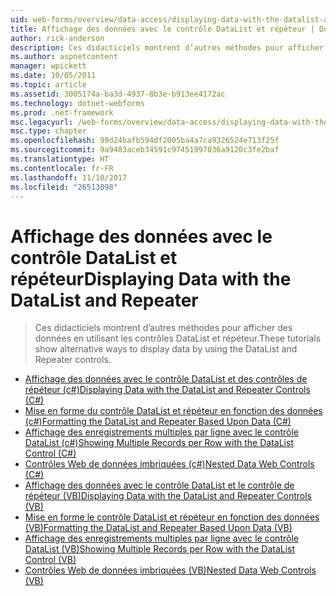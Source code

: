 ```yaml
---
uid: web-forms/overview/data-access/displaying-data-with-the-datalist-and-repeater/index
title: Affichage des données avec le contrôle DataList et répéteur | Documents Microsoft
author: rick-anderson
description: Ces didacticiels montrent d’autres méthodes pour afficher des données en utilisant les contrôles DataList et répéteur.
ms.author: aspnetcontent
manager: wpickett
ms.date: 10/05/2011
ms.topic: article
ms.assetid: 3005174a-ba3d-4937-8b3e-b913ee4172ac
ms.technology: dotnet-webforms
ms.prod: .net-framework
msc.legacyurl: /web-forms/overview/data-access/displaying-data-with-the-datalist-and-repeater
msc.type: chapter
ms.openlocfilehash: 99d24bafb594df2005ba4a7ca9326524e713f25f
ms.sourcegitcommit: 9a9483aceb34591c97451997036a9120c3fe2baf
ms.translationtype: HT
ms.contentlocale: fr-FR
ms.lasthandoff: 11/10/2017
ms.locfileid: "26513098"
---
```

<a name="displaying-data-with-the-datalist-and-repeater"></a><span data-ttu-id="aaf05-103">Affichage des données avec le contrôle DataList et répéteur</span><span class="sxs-lookup"><span data-stu-id="aaf05-103">Displaying Data with the DataList and Repeater</span></span>
====================
> <span data-ttu-id="aaf05-104">Ces didacticiels montrent d’autres méthodes pour afficher des données en utilisant les contrôles DataList et répéteur.</span><span class="sxs-lookup"><span data-stu-id="aaf05-104">These tutorials show alternative ways to display data by using the DataList and Repeater controls.</span></span>


- [<span data-ttu-id="aaf05-105">Affichage des données avec le contrôle DataList et des contrôles de répéteur (c#)</span><span class="sxs-lookup"><span data-stu-id="aaf05-105">Displaying Data with the DataList and Repeater Controls (C#)</span></span>](displaying-data-with-the-datalist-and-repeater-controls-cs.md)
- [<span data-ttu-id="aaf05-106">Mise en forme du contrôle DataList et répéteur en fonction des données (c#)</span><span class="sxs-lookup"><span data-stu-id="aaf05-106">Formatting the DataList and Repeater Based Upon Data (C#)</span></span>](formatting-the-datalist-and-repeater-based-upon-data-cs.md)
- [<span data-ttu-id="aaf05-107">Affichage des enregistrements multiples par ligne avec le contrôle DataList (c#)</span><span class="sxs-lookup"><span data-stu-id="aaf05-107">Showing Multiple Records per Row with the DataList Control (C#)</span></span>](showing-multiple-records-per-row-with-the-datalist-control-cs.md)
- [<span data-ttu-id="aaf05-108">Contrôles Web de données imbriquées (c#)</span><span class="sxs-lookup"><span data-stu-id="aaf05-108">Nested Data Web Controls (C#)</span></span>](nested-data-web-controls-cs.md)
- [<span data-ttu-id="aaf05-109">Affichage des données avec le contrôle DataList et le contrôle de répéteur (VB)</span><span class="sxs-lookup"><span data-stu-id="aaf05-109">Displaying Data with the DataList and Repeater Controls (VB)</span></span>](displaying-data-with-the-datalist-and-repeater-controls-vb.md)
- [<span data-ttu-id="aaf05-110">Mise en forme le contrôle DataList et répéteur en fonction des données (VB)</span><span class="sxs-lookup"><span data-stu-id="aaf05-110">Formatting the DataList and Repeater Based Upon Data (VB)</span></span>](formatting-the-datalist-and-repeater-based-upon-data-vb.md)
- [<span data-ttu-id="aaf05-111">Affichage des enregistrements multiples par ligne avec le contrôle DataList (VB)</span><span class="sxs-lookup"><span data-stu-id="aaf05-111">Showing Multiple Records per Row with the DataList Control (VB)</span></span>](showing-multiple-records-per-row-with-the-datalist-control-vb.md)
- [<span data-ttu-id="aaf05-112">Contrôles Web de données imbriquées (VB)</span><span class="sxs-lookup"><span data-stu-id="aaf05-112">Nested Data Web Controls (VB)</span></span>](nested-data-web-controls-vb.md)
